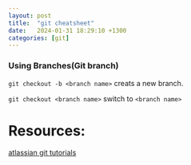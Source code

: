 ```yaml
---
layout: post
title:  "git cheatsheet"
date:   2024-01-31 18:29:10 +1300
categories: [git]
---
```


### Using Branches(Git branch)
`git checkout -b <branch name>` creats a new branch.

`git checkout <branch name>` switch to `<branch name>`


# Resources:

[atlassian git tutorials](https://www.atlassian.com/git/tutorials/using-branches/git-checkout)
